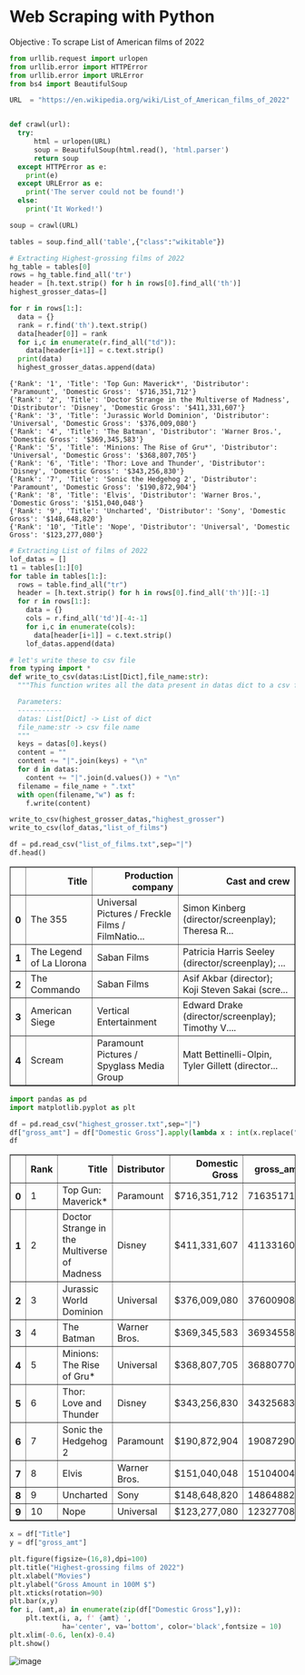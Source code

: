 # Web Scraping with Python

Objective : To scrape List of American films of 2022


```python
from urllib.request import urlopen
from urllib.error import HTTPError
from urllib.error import URLError
from bs4 import BeautifulSoup

URL  = "https://en.wikipedia.org/wiki/List_of_American_films_of_2022"


def crawl(url):
  try:
      html = urlopen(URL)
      soup = BeautifulSoup(html.read(), 'html.parser')
      return soup
  except HTTPError as e:
    print(e)
  except URLError as e:
    print('The server could not be found!')
  else:
    print('It Worked!')

soup = crawl(URL)
```


```python
tables = soup.find_all('table',{"class":"wikitable"})
```


```python
# Extracting Highest-grossing films of 2022
hg_table = tables[0]
rows = hg_table.find_all('tr')
header = [h.text.strip() for h in rows[0].find_all('th')] 
highest_grosser_datas=[]

for r in rows[1:]:
  data = {}
  rank = r.find('th').text.strip()
  data[header[0]] = rank
  for i,c in enumerate(r.find_all("td")):
    data[header[i+1]] = c.text.strip()
  print(data)
  highest_grosser_datas.append(data)
```

    {'Rank': '1', 'Title': 'Top Gun: Maverick*', 'Distributor': 'Paramount', 'Domestic Gross': '$716,351,712'}
    {'Rank': '2', 'Title': 'Doctor Strange in the Multiverse of Madness', 'Distributor': 'Disney', 'Domestic Gross': '$411,331,607'}
    {'Rank': '3', 'Title': 'Jurassic World Dominion', 'Distributor': 'Universal', 'Domestic Gross': '$376,009,080'}
    {'Rank': '4', 'Title': 'The Batman', 'Distributor': 'Warner Bros.', 'Domestic Gross': '$369,345,583'}
    {'Rank': '5', 'Title': 'Minions: The Rise of Gru*', 'Distributor': 'Universal', 'Domestic Gross': '$368,807,705'}
    {'Rank': '6', 'Title': 'Thor: Love and Thunder', 'Distributor': 'Disney', 'Domestic Gross': '$343,256,830'}
    {'Rank': '7', 'Title': 'Sonic the Hedgehog 2', 'Distributor': 'Paramount', 'Domestic Gross': '$190,872,904'}
    {'Rank': '8', 'Title': 'Elvis', 'Distributor': 'Warner Bros.', 'Domestic Gross': '$151,040,048'}
    {'Rank': '9', 'Title': 'Uncharted', 'Distributor': 'Sony', 'Domestic Gross': '$148,648,820'}
    {'Rank': '10', 'Title': 'Nope', 'Distributor': 'Universal', 'Domestic Gross': '$123,277,080'}



```python
# Extracting List of films of 2022
lof_datas = []
t1 = tables[1:][0]
for table in tables[1:]:
  rows = table.find_all("tr")
  header = [h.text.strip() for h in rows[0].find_all('th')][:-1]
  for r in rows[1:]:
    data = {}
    cols = r.find_all('td')[-4:-1]
    for i,c in enumerate(cols):
      data[header[i+1]] = c.text.strip()
    lof_datas.append(data)
```


```python
# let's write these to csv file
from typing import *
def write_to_csv(datas:List[Dict],file_name:str):
  """This function writes all the data present in datas dict to a csv file.

  Parameters:
  -----------
  datas: List[Dict] -> List of dict 
  file_name:str -> csv file name
  """
  keys = datas[0].keys()
  content = ""
  content += "|".join(keys) + "\n"
  for d in datas:
    content += "|".join(d.values()) + "\n"
  filename = file_name + ".txt"
  with open(filename,"w") as f:
    f.write(content)

write_to_csv(highest_grosser_datas,"highest_grosser")
write_to_csv(lof_datas,"list_of_films")

```


```python
df = pd.read_csv("list_of_films.txt",sep="|")
df.head()
```
<table border="1" class="dataframe">
  <thead>
    <tr style="text-align: right;">
      <th></th>
      <th>Title</th>
      <th>Production company</th>
      <th>Cast and crew</th>
    </tr>
  </thead>
  <tbody>
    <tr>
      <th>0</th>
      <td>The 355</td>
      <td>Universal Pictures / Freckle Films / FilmNatio...</td>
      <td>Simon Kinberg (director/screenplay); Theresa R...</td>
    </tr>
    <tr>
      <th>1</th>
      <td>The Legend of La Llorona</td>
      <td>Saban Films</td>
      <td>Patricia Harris Seeley (director/screenplay); ...</td>
    </tr>
    <tr>
      <th>2</th>
      <td>The Commando</td>
      <td>Saban Films</td>
      <td>Asif Akbar (director); Koji Steven Sakai (scre...</td>
    </tr>
    <tr>
      <th>3</th>
      <td>American Siege</td>
      <td>Vertical Entertainment</td>
      <td>Edward Drake (director/screenplay); Timothy V....</td>
    </tr>
    <tr>
      <th>4</th>
      <td>Scream</td>
      <td>Paramount Pictures / Spyglass Media Group</td>
      <td>Matt Bettinelli-Olpin, Tyler Gillett (director...</td>
    </tr>
  </tbody>
</table>

```python
import pandas as pd
import matplotlib.pyplot as plt

df = pd.read_csv("highest_grosser.txt",sep="|")
df["gross_amt"] = df["Domestic Gross"].apply(lambda x : int(x.replace("$","").replace(",","")))
df
```


<table border="1" class="dataframe">
  <thead>
    <tr style="text-align: right;">
      <th></th>
      <th>Rank</th>
      <th>Title</th>
      <th>Distributor</th>
      <th>Domestic Gross</th>
      <th>gross_amt</th>
    </tr>
  </thead>
  <tbody>
    <tr>
      <th>0</th>
      <td>1</td>
      <td>Top Gun: Maverick*</td>
      <td>Paramount</td>
      <td>$716,351,712</td>
      <td>716351712</td>
    </tr>
    <tr>
      <th>1</th>
      <td>2</td>
      <td>Doctor Strange in the Multiverse of Madness</td>
      <td>Disney</td>
      <td>$411,331,607</td>
      <td>411331607</td>
    </tr>
    <tr>
      <th>2</th>
      <td>3</td>
      <td>Jurassic World Dominion</td>
      <td>Universal</td>
      <td>$376,009,080</td>
      <td>376009080</td>
    </tr>
    <tr>
      <th>3</th>
      <td>4</td>
      <td>The Batman</td>
      <td>Warner Bros.</td>
      <td>$369,345,583</td>
      <td>369345583</td>
    </tr>
    <tr>
      <th>4</th>
      <td>5</td>
      <td>Minions: The Rise of Gru*</td>
      <td>Universal</td>
      <td>$368,807,705</td>
      <td>368807705</td>
    </tr>
    <tr>
      <th>5</th>
      <td>6</td>
      <td>Thor: Love and Thunder</td>
      <td>Disney</td>
      <td>$343,256,830</td>
      <td>343256830</td>
    </tr>
    <tr>
      <th>6</th>
      <td>7</td>
      <td>Sonic the Hedgehog 2</td>
      <td>Paramount</td>
      <td>$190,872,904</td>
      <td>190872904</td>
    </tr>
    <tr>
      <th>7</th>
      <td>8</td>
      <td>Elvis</td>
      <td>Warner Bros.</td>
      <td>$151,040,048</td>
      <td>151040048</td>
    </tr>
    <tr>
      <th>8</th>
      <td>9</td>
      <td>Uncharted</td>
      <td>Sony</td>
      <td>$148,648,820</td>
      <td>148648820</td>
    </tr>
    <tr>
      <th>9</th>
      <td>10</td>
      <td>Nope</td>
      <td>Universal</td>
      <td>$123,277,080</td>
      <td>123277080</td>
    </tr>
  </tbody>
</table>

```python
x = df["Title"]
y = df["gross_amt"]

plt.figure(figsize=(16,8),dpi=100)
plt.title("Highest-grossing films of 2022")
plt.xlabel("Movies")
plt.ylabel("Gross Amount in 100M $")
plt.xticks(rotation=90)
plt.bar(x,y)
for i, (amt,a) in enumerate(zip(df["Domestic Gross"],y)):
    plt.text(i, a, f' {amt} ',
             ha='center', va='bottom', color='black',fontsize = 10)
plt.xlim(-0.6, len(x)-0.4)
plt.show()
```

![image](https://user-images.githubusercontent.com/46085301/197928268-62a93fb5-0e58-4353-a763-f4176ff09799.png)
